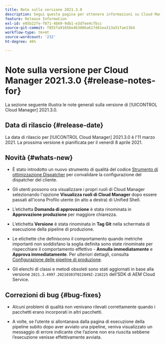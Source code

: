```yaml
---
title: Note sulla versione 2021.3.0
description: Segui questa pagina per ottenere informazioni su Cloud Manager 2021.3.0
feature: Release Information
exl-id: e05b22fe-f071-4b69-9db1-e3d7ee4cfbcc
source-git-commit: f855fa91656e4b3806a617d61ea313a51fae13b4
workflow-type: tm+mt
source-wordcount: '232'
ht-degree: 46%

---
```


# Note sulla versione per Cloud Manager 2021.3.0 {#release-notes-for}

La sezione seguente illustra le note generali sulla versione di [!UICONTROL Cloud Manager] 2021.3.0.

## Data di rilascio {#release-date}

La data di rilascio per [!UICONTROL Cloud Manager] 2021.3.0 è l&#39;11 marzo 2021.
La prossima versione è pianificata per il venerdì 8 aprile 2021.

## Novità {#whats-new}

* È stato introdotto un nuovo strumento di qualità del codice [Strumento di ottimizzazione Dispatcher](https://experienceleague.adobe.com/docs/experience-manager-cloud-manager/using/how-to-use/custom-code-quality-rules.html?lang=en#dispatcher-optimization-tool-rules) per convalidare la configurazione del dispatcher del cliente.

* Gli utenti possono ora visualizzare i propri ruoli di Cloud Manager selezionando l&#39;opzione **Visualizza ruoli di Cloud Manager** dopo essere passati all&#39;icona Profilo utente (in alto a destra) di Unified Shell.

* L’etichetta **Domanda di approvazione** è stata rinominata in **Approvazione produzione** per maggiore chiarezza.

* L’etichetta **Versione** è stata rinominata in **Tag Git** nella schermata di esecuzione della pipeline di produzione.

* Le etichette che definiscono il comportamento quando metriche importanti non soddisfano la soglia definita sono state rinominate per rispecchiare il comportamento effettivo - **Annulla immediatamente** e **Approva immediatamente**. Per ulteriori dettagli, consulta [Configurazione delle pipeline di produzione](/help/using/production-pipelines.md).

* Gli elenchi di classi e metodi obsoleti sono stati aggiornati in base alla versione `2021.3.4997.20210303T022849Z-210225` dell’SDK di AEM Cloud Service.

## Correzioni di bug {#bug-fixes}

* Alcuni problemi di qualità non venivano rilevati correttamente quando i pacchetti erano incorporati in altri pacchetti.

* A volte, se l’utente si allontanava dalla pagina di esecuzione della pipeline subito dopo aver avviato una pipeline, veniva visualizzato un messaggio di errore indicante che l’azione non era riuscita sebbene l’esecuzione venisse effettivamente avviata.
